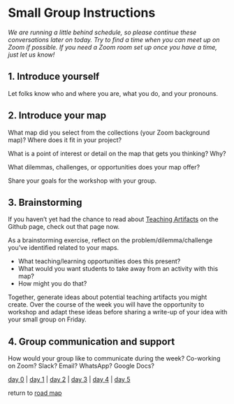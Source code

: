 # Small Group Instructions  

_We are running a little behind schedule, so please continue these conversations later on today. Try to find a time when you can meet up on Zoom if possible. If you need a Zoom room set up once you have a time, just let us know!_

## 1. Introduce yourself 

Let folks know who and where you are, what you do, and your pronouns.  

## 2. Introduce your map  
What map did you select from the collections (your Zoom background map)?  Where does it fit in your project?  

What is a point of interest or detail on the map that gets you thinking? Why?  

What dilemmas, challenges, or opportunities does your map offer?  

Share your goals for the workshop with your group.  

## 3. Brainstorming    
If you haven’t yet had the chance to read about [Teaching Artifacts](../teaching-artifacts.md) on the Github page, check out that page now.  

As a brainstorming exercise, reflect on the problem/dilemma/challenge you’ve identified related to your maps.   
- What teaching/learning opportunities does this present?  
- What would you want students to take away from an activity with this map?  
- How might you do that?

Together, generate ideas about potential teaching artifacts you might create. Over the course of the week you will have the opportunity to workshop and adapt these ideas before sharing a write-up of your idea with your small group on Friday.   

## 4. Group communication and support  
How would your group like to communicate during the week? Co-working on Zoom? Slack? Email? WhatsApp? Google Docs?


 

[day 0](../day0.md) | [day 1](../day1.md) | [day 2](../day2.md) | [day 3](../day3.md) | [day 4](../day4.md) | [day 5](../day5.md)  

return to [road map](../road_map.md)
